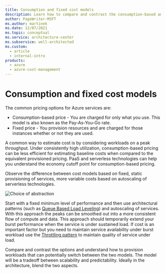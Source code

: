 ```yaml
---
title: Consumption and fixed cost models
description: Learn how to compare and contrast the consumption-based and fixed-price cost models for Azure services.
author: PageWriter-MSFT
ms.author: martinek
ms.date: 12/07/2021
ms.topic: conceptual
ms.service: architecture-center
ms.subservice: well-architected
ms.custom:
  - article
  - internal-intro
products:
  - azure
  - azure-cost-management
---
```


# Consumption and fixed cost models

The common pricing options for Azure services are:

- Consumption-based price - You are charged for only what you use. This model is also known as the Pay-As-You-Go rate.
- Fixed price - You provision resources and are charged for those instances whether or not they are used.

A common way to estimate cost is by considering workloads on a peak throughput. Under consistently high utilization, consumption-based pricing can be less efficient for estimating baseline costs when compared to the equivalent provisioned pricing. PaaS and serverless technologies can help you understand the economy cutoff point for consumption-based pricing.

Observe the difference between cost models based on fixed, static provisioning of services, more variable costs based on autoscaling of serverless technologies.

![Choice of abstraction](../_images/choice-of-abstraction.png)

Start with a fixed minimum level of performance and then use architectural patterns (such as [Queue Based Load Leveling](/azure/architecture/patterns/queue-based-load-leveling)) and autoscaling of services. With this approach the peaks can be smoothed out into a more consistent flow of compute and data. This approach should temporarily extend your burst performance when the service is under sustained load. If cost is an important factor but you need to maintain service availability under burst workload use the [Throttling pattern](/azure/architecture/patterns/throttling) to maintain quality of service under load.

Compare and contrast the options and understand how to provision workloads that can potentially switch between the two models. The model will be a tradeoff between scalability and predictability. Ideally in the architecture, blend the two aspects. 
